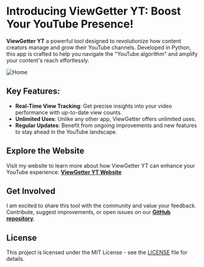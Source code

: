 # Introducing ViewGetter YT: Boost Your YouTube Presence!


**ViewGetter YT** a powerful tool designed to revolutionize how content creators manage and grow their YouTube channels. Developed in Python, this app is crafted to help you navigate the "YouTube algorithm" and amplify your content's reach effortlessly.

![Home](https://github.com/user-attachments/assets/6b7eee3b-4556-4f50-aed5-1103f495e5d2)

##  Key Features:

- **Real-Time View Tracking**: Get precise insights into your video performance with up-to-date view counts.
- **Unlimited Uses**: Unlike any other app, ViewGetter offers unlimited uses.
- **Regular Updates**: Benefit from ongoing improvements and new features to stay ahead in the YouTube landscape.

##  Explore the Website

Visit my website to learn more about how ViewGetter YT can enhance your YouTube experience: [**ViewGetter YT Website**](https://viewgetter.netlify.app/)

##  Get Involved

I am excited to share this tool with the community and value your feedback. Contribute, suggest improvements, or open issues on our [**GitHub repository**](https://github.com/nuseirat/viewgetter).

## License

This project is licensed under the MIT License - see the [LICENSE](LICENSE) file for details.
